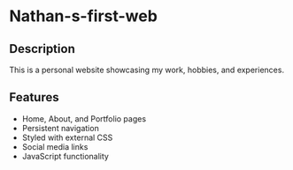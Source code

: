 # Nathan-s-first-web



## Description
This is a personal website showcasing my work, hobbies, and experiences.

## Features
- Home, About, and Portfolio pages
- Persistent navigation
- Styled with external CSS
- Social media links
- JavaScript functionality